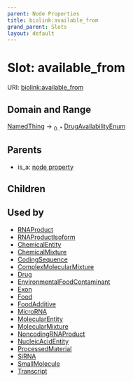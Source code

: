 ```yaml
---
parent: Node Properties
title: biolink:available_from
grand_parent: Slots
layout: default
---
```


# Slot: available_from




URI: [biolink:available_from](https://w3id.org/biolink/vocab/available_from)

## Domain and Range

[NamedThing](NamedThing.md) ->  <sub>0..\*</sub> [DrugAvailabilityEnum](DrugAvailabilityEnum.md)

## Parents

 *  is_a: [node property](node_property.md)

## Children


## Used by

 * [RNAProduct](RNAProduct.md)
 * [RNAProductIsoform](RNAProductIsoform.md)
 * [ChemicalEntity](ChemicalEntity.md)
 * [ChemicalMixture](ChemicalMixture.md)
 * [CodingSequence](CodingSequence.md)
 * [ComplexMolecularMixture](ComplexMolecularMixture.md)
 * [Drug](Drug.md)
 * [EnvironmentalFoodContaminant](EnvironmentalFoodContaminant.md)
 * [Exon](Exon.md)
 * [Food](Food.md)
 * [FoodAdditive](FoodAdditive.md)
 * [MicroRNA](MicroRNA.md)
 * [MolecularEntity](MolecularEntity.md)
 * [MolecularMixture](MolecularMixture.md)
 * [NoncodingRNAProduct](NoncodingRNAProduct.md)
 * [NucleicAcidEntity](NucleicAcidEntity.md)
 * [ProcessedMaterial](ProcessedMaterial.md)
 * [SiRNA](SiRNA.md)
 * [SmallMolecule](SmallMolecule.md)
 * [Transcript](Transcript.md)
